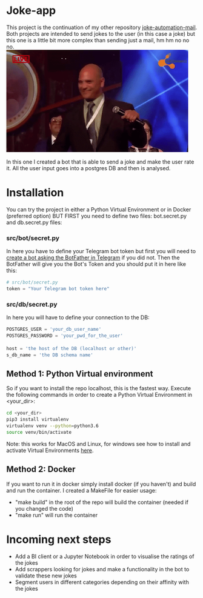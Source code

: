 # Joke-app
This project is the continuation of my other repository 
[joke-automation-mail](https://github.com/watxaut-alpha/joke-mail-automation "jokes in mails yay"). 
Both projects are intended to send jokes to the user (in this case a joke) but this one is 
a little bit more complex than sending just a mail, hm hm no no no. 
![He knows it's not the same](resources/hmhm.gif)

In this one I created a bot that is able to send a joke and make the user rate it. 
All the user input goes into a postgres DB and then is analysed.

# Installation
You can try the project in either a Python Virtual Environment or in Docker (preferred option)
BUT FIRST you need to define two files: bot.secret.py and db.secret.py files: 

### src/bot/secret.py
In here you have to define your Telegram bot token but first you will need to [create a bot 
asking the BotFather in Telegram](https://core.telegram.org/bots#3-how-do-i-create-a-bot "A bot for creating bots") if
you did not. Then the BotFather will give you the Bot's Token and you should put it in here like this:
```python
# src/bot/secret.py
token = "Your Telegram bot token here"
```

### src/db/secret.py
In here you will have to define your connection to the DB:
```python
POSTGRES_USER = 'your_db_user_name'
POSTGRES_PASSWORD = 'your_pwd_for_the_user'

host = 'the host of the DB (localhost or other)'
s_db_name = 'the DB schema name'  
```

## Method 1: Python Virtual environment
So if you want to install the repo localhost, this is the fastest way. Execute the following commands in order 
to create a Python Virtual Environment in <your_dir>:
```bash
cd <your_dir>
pip3 install virtualenv
virtualenv venv --python=python3.6
source venv/bin/activate
```
Note: this works for MacOS and Linux, for windows see how to install and activate Virtual 
Environments [here](https://virtualenv.pypa.io/en/latest/installation/).


## Method 2: Docker
If you want to run it in docker simply install docker (if you haven't) and build and run the container. 
I created a MakeFile for easier usage:
* "make build" in the root of the repo will build the container (needed if you changed the code)
* "make run" will run the container

# Incoming next steps
* Add a BI client or a Jupyter Notebook in order to visualise the ratings of the jokes
* Add scrappers looking for jokes and make a functionality in the bot to validate 
these new jokes
* Segment users in different categories depending on their affinity with the jokes 
